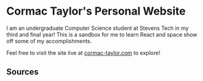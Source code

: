 # Cormac Taylor's Personal Website

I am an undergraduate Computer Science student at Stevens Tech in my third and final year! This is a sandbox for me to learn React and space  show off some of my accomplishments. 

Feel free to visit the site live at [cormac-taylor.com](www.cormac-taylor.com) to explore!

## Sources

